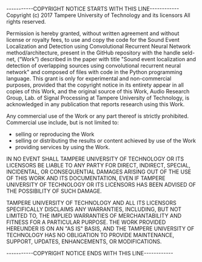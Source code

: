 -----------COPYRIGHT NOTICE STARTS WITH THIS LINE------------
Copyright (c) 2017 Tampere University of Technology and its licensors
All rights reserved.

Permission is hereby granted, without written agreement and without
license or royalty fees, to use and copy the code for the Sound Event
Localization and Detection using Convolutional Recurrent Neural Network
method/architecture, present in the GitHub repository with the handle
seld-net, (“Work”) described in the paper with title "Sound event
localization and detection of overlapping sources using 
convolutional recurrent neural network" and composed of files with
code in the Python programming language. This grant is only for experimental and
non-commercial purposes, provided that the copyright notice in its entirety
appear in all copies of this Work, and the original source of this Work,
Audio Research Group, Lab. of Signal Processing at Tampere University
of Technology, is acknowledged in any publication that reports research
using this Work.

Any commercial use of the Work or any part thereof is strictly prohibited.
Commercial use include, but is not limited to:
- selling or reproducing the Work
- selling or distributing the results or content achieved by use of the Work
- providing services by using the Work.

IN NO EVENT SHALL TAMPERE UNIVERSITY OF TECHNOLOGY OR ITS LICENSORS BE LIABLE TO
ANY PARTY FOR DIRECT, INDIRECT, SPECIAL, INCIDENTAL, OR CONSEQUENTIAL DAMAGES
ARISING OUT OF THE USE OF THIS WORK AND ITS DOCUMENTATION, EVEN IF TAMPERE
UNIVERSITY OF TECHNOLOGY OR ITS LICENSORS HAS BEEN ADVISED OF THE POSSIBILITY
OF SUCH DAMAGE.

TAMPERE UNIVERSITY OF TECHNOLOGY AND ALL ITS LICENSORS SPECIFICALLY DISCLAIMS
ANY WARRANTIES, INCLUDING, BUT NOT LIMITED TO, THE IMPLIED WARRANTIES OF
MERCHANTABILITY AND FITNESS FOR A PARTICULAR PURPOSE. THE WORK PROVIDED HEREUNDER
IS ON AN "AS IS" BASIS, AND THE TAMPERE UNIVERSITY OF TECHNOLOGY HAS NO OBLIGATION
TO PROVIDE MAINTENANCE, SUPPORT, UPDATES, ENHANCEMENTS, OR MODIFICATIONS.

-----------COPYRIGHT NOTICE ENDS WITH THIS LINE------------
